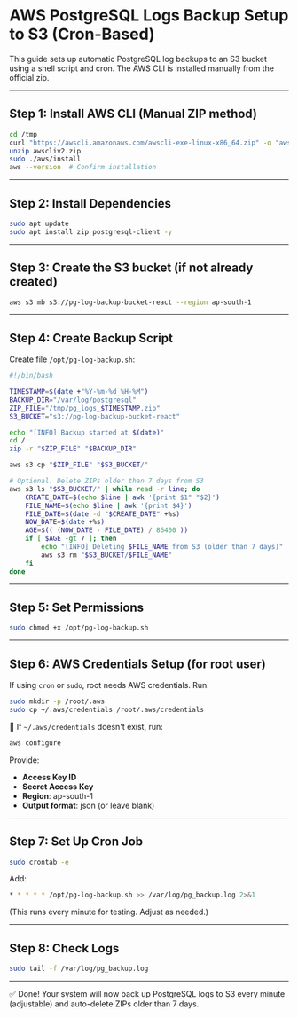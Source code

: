 # AWS PostgreSQL Logs Backup Setup to S3 (Cron-Based)

This guide sets up automatic PostgreSQL log backups to an S3 bucket using a shell script and cron. The AWS CLI is installed manually from the official zip.

---

## Step 1: Install AWS CLI (Manual ZIP method)

```bash
cd /tmp
curl "https://awscli.amazonaws.com/awscli-exe-linux-x86_64.zip" -o "awscliv2.zip"
unzip awscliv2.zip
sudo ./aws/install
aws --version  # Confirm installation
```

---

## Step 2: Install Dependencies

```bash
sudo apt update
sudo apt install zip postgresql-client -y
```

---

## Step 3: Create the S3 bucket (if not already created)

```bash
aws s3 mb s3://pg-log-backup-bucket-react --region ap-south-1
```

---

## Step 4: Create Backup Script

Create file `/opt/pg-log-backup.sh`:

```bash
#!/bin/bash

TIMESTAMP=$(date +"%Y-%m-%d_%H-%M")
BACKUP_DIR="/var/log/postgresql"
ZIP_FILE="/tmp/pg_logs_$TIMESTAMP.zip"
S3_BUCKET="s3://pg-log-backup-bucket-react"

echo "[INFO] Backup started at $(date)"
cd /
zip -r "$ZIP_FILE" "$BACKUP_DIR"

aws s3 cp "$ZIP_FILE" "$S3_BUCKET/"

# Optional: Delete ZIPs older than 7 days from S3
aws s3 ls "$S3_BUCKET/" | while read -r line; do
    CREATE_DATE=$(echo $line | awk '{print $1" "$2}')
    FILE_NAME=$(echo $line | awk '{print $4}')
    FILE_DATE=$(date -d "$CREATE_DATE" +%s)
    NOW_DATE=$(date +%s)
    AGE=$(( (NOW_DATE - FILE_DATE) / 86400 ))
    if [ $AGE -gt 7 ]; then
        echo "[INFO] Deleting $FILE_NAME from S3 (older than 7 days)"
        aws s3 rm "$S3_BUCKET/$FILE_NAME"
    fi
done
```

---

## Step 5: Set Permissions

```bash
sudo chmod +x /opt/pg-log-backup.sh
```

---

## Step 6: AWS Credentials Setup (for root user)

If using `cron` or `sudo`, root needs AWS credentials. Run:

```bash
sudo mkdir -p /root/.aws
sudo cp ~/.aws/credentials /root/.aws/credentials
```

📝 If `~/.aws/credentials` doesn't exist, run:

```bash
aws configure
```

Provide:

* **Access Key ID**
* **Secret Access Key**
* **Region**: ap-south-1
* **Output format**: json (or leave blank)

---

## Step 7: Set Up Cron Job

```bash
sudo crontab -e
```

Add:

```bash
* * * * * /opt/pg-log-backup.sh >> /var/log/pg_backup.log 2>&1
```

(This runs every minute for testing. Adjust as needed.)

---

## Step 8: Check Logs

```bash
sudo tail -f /var/log/pg_backup.log
```

---

✅ Done! Your system will now back up PostgreSQL logs to S3 every minute (adjustable) and auto-delete ZIPs older than 7 days.
